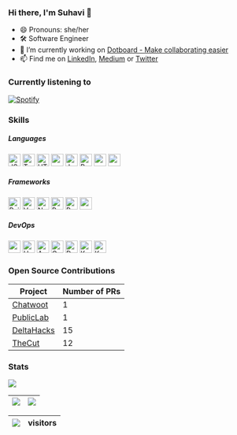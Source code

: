 ### Hi there, I'm Suhavi 👋
- 😄 Pronouns: she/her
- 🛠️ Software Engineer
- 🔭 I’m currently working on [Dotboard - Make collaborating easier](https://github.com/gucci-ninja/dotboard)
- 📫 Find me on [LinkedIn](https://www.linkedin.com/in/suhavi), [Medium](http://ssuhavi.medium.com/) or [Twitter](https://twitter.com/SuhaviSandhu)

### Currently listening to
[![Spotify](https://novatorem-qsu1ggwmz.vercel.app/api/spotify)](https://open.spotify.com/user/217jqysevt6vrjbg2qrhqqyba)

### Skills
##### Languages
<p>
  <img alt="JS" src="https://img.shields.io/badge/javascript-F7DF1E.svg?&style=for-the-badge&logo=javascript&logoColor=white" height="25"/>
  <img alt="TypeScript" src="https://img.shields.io/badge/typescript%20-%23007ACC.svg?&style=for-the-badge&logo=typescript&logoColor=white" height="25"/>
  <img alt="HTML5" src="https://img.shields.io/badge/html5%20-%23E34F26.svg?&style=for-the-badge&logo=html5&logoColor=white" height="25"/>
  <img src="https://img.shields.io/badge/python-3776AB.svg?&style=for-the-badge&logo=python&logoColor=white" height="25"/>
  <img alt="Java" src="https://img.shields.io/badge/java-%23007396.svg?&style=for-the-badge&logo=java&logoColor=white" height="25"/>
  <img alt="Ruby" src="https://img.shields.io/badge/ruby-%23CC342D.svg?&style=for-the-badge&logo=ruby&logoColor=white" height="25"/>
  <img src="https://img.shields.io/badge/latex-008080.svg?&style=for-the-badge&logo=latex&logoColor=white" height="25"/>
   <img src="https://img.shields.io/badge/Solidity-696969?style=for-the-badge&logo=ethereum&logoColor=black" height="25"/>
  
 </p>
 
 ##### Frameworks
 
 <p>
  <img alt="Rails" src="https://img.shields.io/badge/rails%20-%23CC0000.svg?&style=for-the-badge&logo=ruby-on-rails&logoColor=white" height="25"/>
  <img alt="Vue.js" src="https://img.shields.io/badge/vuejs%20-%2335495e.svg?&style=for-the-badge&logo=vue.js&logoColor=%234FC08D" height="25"/>
  <img alt="NuxtJS" src="https://img.shields.io/badge/NuxtJS-00C58E?&style=for-the-badge&logo=NuxtJS&logoColor=white" height="25"/>
  <img alt="React" src="https://img.shields.io/badge/react%20-%2320232a.svg?&style=for-the-badge&logo=react&logoColor=%2361DAFB" height="25"/>
  <img alt="React Native" src="https://img.shields.io/badge/react_native%20-%2320232a.svg?&style=for-the-badge&logo=react&logoColor=%2361DAFB" height="25"/>
  <img src="https://img.shields.io/badge/Flask-000000.svg?&style=for-the-badge&logo=flask&logoColor=white" height="25"/>
 </p>
 
##### DevOps
<p>
  <img src="https://img.shields.io/badge/firebase-FFCA28.svg?&style=for-the-badge&logo=firebase&logoColor=white" height="25"/>
 <img alt="Heroku" src="https://img.shields.io/badge/heroku%20-%23430098.svg?&style=for-the-badge&logo=heroku&logoColor=white" height="25"/>
 <img alt="AWS" src="https://img.shields.io/badge/AWS%20-%23FF9900.svg?&style=for-the-badge&logo=amazon-aws&logoColor=white" height="25"/>
  <img alt="Google Cloud" src="https://img.shields.io/badge/Google%20Cloud%20-%234285F4.svg?&style=for-the-badge&logo=google-cloud&logoColor=white" height="25"/>
    <img alt="Docker" src="https://img.shields.io/badge/docker%20-%230db7ed.svg?&style=for-the-badge&logo=docker&logoColor=white" height="25">
  <img alt="Kubernetes" src="https://img.shields.io/badge/kubernetes%20-%23326ce5.svg?&style=for-the-badge&logo=kubernetes&logoColor=white" height="25"/>
   <img alt="Kubernetes" src="https://img.shields.io/badge/Netlify-00C7B7?style=for-the-badge&logo=netlify&logoColor=white" height="25"/>
  
</p>

### Open Source Contributions

Project | Number of PRs 
--------|------------
[Chatwoot](https://github.com/chatwoot/chatwoot) | 1
[PublicLab](https://github.com/publiclab/plots2/) | 1
[DeltaHacks](https://github.com/deltahacks/) | 15
[TheCut](https://github.com/scrum-til-i-die/TheCut) | 12

### Stats

![](https://github-readme-streak-stats.herokuapp.com/?user=gucci-ninja&theme=radical)


![](https://github-readme-stats.vercel.app/api?username=gucci-ninja&theme=radical&include_all_commits=true&show_icons=true&hide_border=true&hide_rank=true) | ![](https://github-readme-stats.vercel.app/api/top-langs/?username=gucci-ninja&theme=radical&layout=compact&hide_border=true&langs_count=10&hide=html,css)
-------------------------------------------- | ----------------------------------------



![](https://profile-counter.glitch.me/gucci-ninja/count.svg) | visitors
-------------------------------------------------------------|--------


<!--
**gucci-ninja/gucci-ninja** is a ✨ _special_ ✨ repository because its `README.md` (this file) appears on your GitHub profile.

Here are some ideas to get you started:

- 🔭 I’m currently working on ...
- 🌱 I’m currently learning ...
- 👯 I’m looking to collaborate on ...
- 🤔 I’m looking for help with ...
- 💬 Ask me about ...
- 📫 How to reach me: ...
- 😄 Pronouns: ...
- ⚡ Fun fact: ...
-->
